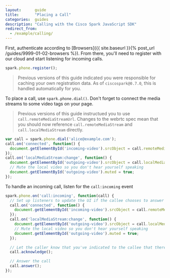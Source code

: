```yaml
---
layout:      guide
title:       "Placing a Call"
categories:  guides
description: "Calling with the Cisco Spark JavaScript SDK"
redirect_from:
  - /example/calling/
---
```


First, authenticate according to [Browsers]({{ site.baseurl }}{% post_url /guides/9999-01-02-browsers %}). From there, you'll need to register with our cloud and start listening for incoming calls.

```javascript
spark.phone.register();
```

> Previous versions of this guide indicated you were responsible for caching your own registration data. As of `ciscospark@0.7.0`, this is handled automatically for you.

To place a call, use `spark.phone.dial()`. Don't forget to connect the media streams to some video tags on your page.

> Previous versions of this guide instructued you to use `call.remoteMediaStreamUrl`. Changes to the webrtc spec mean that you should now reference `call.remoteMediaStream` and `call.localMediaStream` directly.

```javascript
var call = spark.phone.dial('alice@example.com');
call.on('connected', function() {
  document.getElementById('incoming-video').srcObject = call.remoteMediaStream;
});
call.on('localMediaStream:change', function() {
  document.getElementById('outgoing-video').srcObject = call.localMediaStream;
  // Mute the local video so you don't hear yourself speaking
  document.getElementById('outgoing-video').muted = true;
});
```

To handle an incoming call, listen for the `call:incoming` event

```javascript
spark.phone.on('call:incoming', function(call) {
  // Set up listeners to update the UI if the callee chooses to answer the call.
  call.on('connected', function() {
    document.getElementById('incoming-video').srcObject = call.remoteMediaStream;
  });
  call.on('localMediaStream:change', function() {
    document.getElementById('outgoing-video').srcObject = call.localMediaStream;
    // Mute the local video so you don't hear yourself speaking
    document.getElementById('outgoing-video').muted = true;
  });

  // Let the caller know that you've indicated to the callee that there's an incoming call
  call.acknowledge();

  // Answer the call
  call.answer();
});
```
